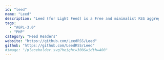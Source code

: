 ```yaml
---
id: "leed"
name: "Leed"
description: "Leed (for Light Feed) is a Free and minimalist RSS aggregator."
tags:
  - "AGPL-3.0"
  - "PHP"
category: "Feed Readers"
website: "https://github.com/LeedRSS/Leed"
github: "https://github.com/LeedRSS/Leed"
#image: "/placeholder.svg?height=300&width=400"
---
```


